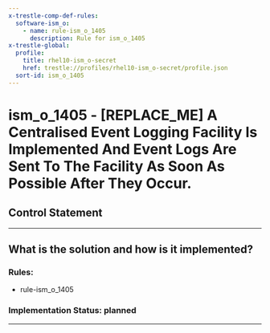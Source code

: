 ```yaml
---
x-trestle-comp-def-rules:
  software-ism_o:
    - name: rule-ism_o_1405
      description: Rule for ism_o_1405
x-trestle-global:
  profile:
    title: rhel10-ism_o-secret
    href: trestle://profiles/rhel10-ism_o-secret/profile.json
  sort-id: ism_o_1405
---
```


# ism_o_1405 - \[REPLACE_ME\] A Centralised Event Logging Facility Is Implemented And Event Logs Are Sent To The Facility As Soon As Possible After They Occur.

## Control Statement

______________________________________________________________________

## What is the solution and how is it implemented?

<!-- For implementation status enter one of: implemented, partial, planned, alternative, not-applicable -->

<!-- Note that the list of rules under ### Rules: is read-only and changes will not be captured after assembly to JSON -->

<!-- Add control implementation description here for control: ism_o_1405 -->

### Rules:

  - rule-ism_o_1405

### Implementation Status: planned

______________________________________________________________________
